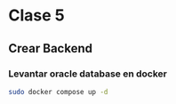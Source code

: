# Clase 5

## Crear Backend



### Levantar oracle database en docker

```bash
sudo docker compose up -d
```
